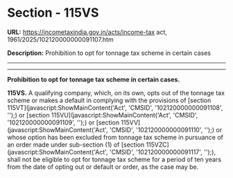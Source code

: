 # Section - 115VS

**URL:** https://incometaxindia.gov.in/acts/income-tax act, 1961/2025/102120000000091107.htm

**Description:** Prohibition to opt for tonnage tax scheme in certain cases

---

****

**Prohibition to opt for tonnage tax scheme in certain cases.**

**115VS.** A qualifying company, which, on its own, opts out of the tonnage tax scheme or makes a default in complying with the provisions of [section 115VT](javascript:ShowMainContent\('Act', 'CMSID', '102120000000091108', ''\);) or [section 115VU](javascript:ShowMainContent\('Act', 'CMSID', '102120000000091109', ''\);) or [section 115VV](javascript:ShowMainContent\('Act', 'CMSID', '102120000000091110', ''\);) or whose option has been excluded from tonnage tax scheme in pursuance of an order made under sub-section (1) of [section 115VZC](javascript:ShowMainContent\('Act', 'CMSID', '102120000000091117', ''\);), shall not be eligible to opt for tonnage tax scheme for a period of ten years from the date of opting out or default or order, as the case may be.